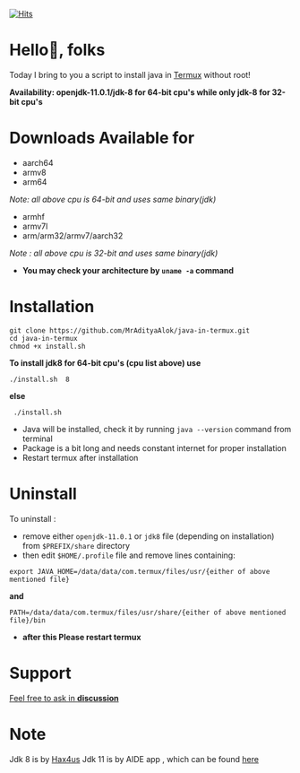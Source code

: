 [![Hits](https://hits.seeyoufarm.com/api/count/incr/badge.svg?url=https%3A%2F%2Fgithub.com%2FMrAdityaAlok%2Fjava-in-termux&count_bg=%2367CB1B&title_bg=%23555555&icon=&icon_color=%23E7E7E7&title=hits&edge_flat=true)](https://hits.seeyoufarm.com)

# Hello👋, folks
Today I bring to you a script to install java in [Termux](https://termux.com) without root!

**Availability: openjdk-11.0.1/jdk-8 for 64-bit cpu's while only jdk-8 for 32-bit cpu's**

# Downloads Available for

- aarch64
- armv8
- arm64

_Note: all above cpu is 64-bit and uses same binary(jdk)_

- armhf
- armv7l
- arm/arm32/armv7/aarch32

_Note : all above cpu is 32-bit and uses same binary(jdk)_

- **You may check your architecture by `uname -a` command**

# Installation
```
git clone https://github.com/MrAdityaAlok/java-in-termux.git
cd java-in-termux
chmod +x install.sh
```
**To install jdk8 for 64-bit cpu's (cpu list above) use**
```
./install.sh  8
```
**else**

```
 ./install.sh
```
- Java will be installed, check it by running `java --version` command from terminal
- Package is a bit long and needs constant internet for proper installation
- Restart termux after installation

# Uninstall

To uninstall :

- remove either `openjdk-11.0.1` or `jdk8` file (depending on installation) from `$PREFIX/share` directory
- then edit `$HOME/.profile` file and remove lines containing:
```
export JAVA_HOME=/data/data/com.termux/files/usr/{either of above mentioned file}
```
 **and**
```
PATH=/data/data/com.termux/files/usr/share/{either of above mentioned file}/bin
```
- **after this Please restart termux**

# Support 

[Feel free to ask in **discussion**](https://github.com/MrAdityaAlok/java-in-termux/discussions)
# Note
Jdk 8 is by [Hax4us](https://github.com/Hax4us/java)
Jdk 11 is by AIDE app , which can be found [here](https://t.me/s/aide_mod)
